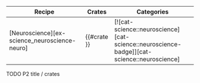 | Recipe | Crates | Categories |
|---|---|---|
| [Neuroscience][ex-science_neuroscience-neuro] | {{#crate }} | [![cat-science::neuroscience][cat-science::neuroscience-badge]][cat-science::neuroscience] |

<div class="hidden">
TODO P2 title / crates
</div>
